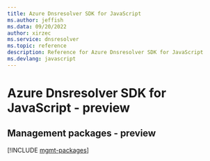```yaml
---
title: Azure Dnsresolver SDK for JavaScript
ms.author: jeffish
ms.data: 09/20/2022
author: xirzec
ms.service: dnsresolver
ms.topic: reference
description: Reference for Azure Dnsresolver SDK for JavaScript
ms.devlang: javascript
---
```

# Azure Dnsresolver SDK for JavaScript - preview

## Management packages - preview
[!INCLUDE [mgmt-packages](dnsresolver-mgmt-index.md)]